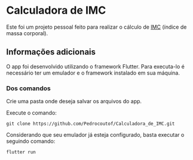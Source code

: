 # Calculadora de IMC

Este foi um projeto pessoal feito para realizar o cálculo de [IMC](https://www.tuasaude.com/imc/) (índice de massa corporal). 

## Informações adicionais

O app foi desenvolvido utilizando o framework Flutter.
Para executa-lo é necessário ter um emulador e o framework instalado em sua máquina.

### Dos comandos
Crie uma pasta onde deseja salvar os arquivos do app.

Execute o comando:
```
git clone https://github.com/Pedrocoutof/Calculadora_de_IMC.git
```
Considerando que seu emulador já esteja configurado, basta executar o seguindo comando:
```
flutter run
```


